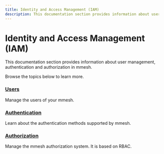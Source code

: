```yaml
---
title: Identity and Access Management (IAM)
description: This documentation section provides information about user management, authentication and authorization in mmesh.
---
```


# Identity and Access Management (IAM)

This documentation section provides information about user management, authentication and authorization in mmesh.

Browse the topics below to learn more.

### [Users](/docs/platform/iam/users/)

Manage the users of your mmesh.

### [Authentication](/docs/platform/iam/authentication/)

Learn about the authentication methods supported by mmesh.

### [Authorization](/docs/platform/iam/authorization/)

Manage the mmesh authorization system. It is based on RBAC.
